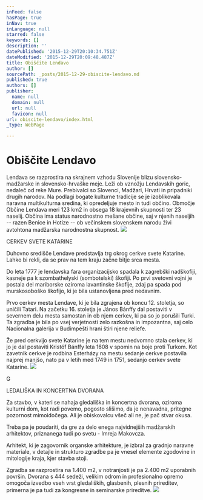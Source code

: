 ```yaml
---
inFeed: false
hasPage: true
inNav: true
inLanguage: null
starred: false
keywords: []
description: ''
datePublished: '2015-12-29T20:10:34.751Z'
dateModified: '2015-12-29T20:09:48.487Z'
title: Obiščite Lendavo
author: []
sourcePath: _posts/2015-12-29-obiscite-lendavo.md
published: true
authors: []
publisher:
  name: null
  domain: null
  url: null
  favicon: null
url: obiscite-lendavo/index.html
_type: WebPage

---
```

# Obiščite Lendavo

Lendava se razprostira na skrajnem vzhodu Slovenije blizu 
slovensko-madžarske in slovensko-hrvaške meje. Leži ob vznožju 
Lendavskih goric, nedaleč od reke Mure. Prebivalci so Slovenci, Madžari,
Hrvati in pripadniki drugih narodov. Na podlagi bogate kulturne 
tradicije se je izoblikovala naravna multikulturna sredina, ki 
opredeljuje mesto in tudi občino. Območje Občine Lendava meri 123 km2 in
obsega 18 krajevnih skupnosti ter 23 naselij. Občina ima status 
narodnostno mešane občine, saj v njenih naseljih -- razen Benice in 
Hotize -- ob večinskem slovenskem narodu živi avtohtona madžarska 
narodnostna skupnost.
![](https://the-grid-user-content.s3-us-west-2.amazonaws.com/f62fe57f-4ebe-4b24-9d00-d778183400c3.jpg)

CERKEV SVETE KATARINE

Duhovno središče Lendave predstavlja 
trg okrog cerkve svete Katarine. Lahko bi rekli, da se prav na tem kraju
začne bitje srca mesta.

Do leta 1777 je lendavska fara 
organizacijsko spadala k zagrebški nadškofiji, kasneje pa k 
szombathelyski (sombotelski) škofiji. Po prvi svetovni vojni je postala 
del mariborske oziroma lavantinske škofije, zdaj pa spada pod 
murskosoboško škofijo, ki je bila ustanovljena pred nedavnim.

Prvo cerkev mesta Lendave, ki je bila
zgrajena ob koncu 12\. stoletja, so uničili Tatari. Na začetku 16\. 
stoletja je János Bánffy dal postaviti v severnem delu mesta samostan in
ob njem cerkev, ki pa so jo porušili Turki. Ta zgradba je bila po vsej 
verjetnosti zelo razkošna in impozantna, saj celo Nacionalna galerija v 
Budimpešti hrani štiri njene reliefe.

Že pred cerkvijo svete Katarine je na tem mestu nedvomno stala 
cerkev, ki jo je dal postaviti Kristóf Bánffy leta 1608 v spomin na boje
proti Turkom. Kot zavetnik cerkve je rodbina Esterházy na mestu sedanje
cerkve postavila najprej manjšo, nato pa v letih med 1749 in 1751, 
sedanjo cerkev svete Katarine.
![](https://the-grid-user-content.s3-us-west-2.amazonaws.com/254aa412-6050-406b-8a59-5cefb39d5cd1.jpg)

G

LEDALIŠKA IN KONCERTNA DVORANA

Za stavbo, v kateri se nahaja 
gledališka in koncertna dvorana, oziroma kulturni dom, kot radi povemo, 
pogosto slišimo, da je nenavadna, pritegne pozornost mimoidočega. Ali je
obiskovalcu všeč ali ne, je pač stvar okusa.

Treba pa je poudariti, da gre za delo enega najvidnejših madžarskih arhitektov, priznanega tudi po svetu - Imreja Makovcza.

Arhitekt, ki je zagovornik organske 
arhitekture, je izbral za gradnjo naravne materiale, v detajle in 
strukturo zgradbe pa je vnesel elemente zgodovine in mitologije kraja, 
kjer stavba stoji.

Zgradba se razprostira na 1.400 m2, v notranjosti je pa 2.400 m2 
uporabnih površin. Dvorana s 444 sedeži, velikim odrom in profesionalno 
opremo omogoča izvedbo vseh vrst gledaliških, glasbenih, plesnih 
prireditev, primerna je pa tudi za kongresne in seminarske prireditve.
![](https://the-grid-user-content.s3-us-west-2.amazonaws.com/6a358739-ac21-4970-bc61-75e08d00af8c.jpg)